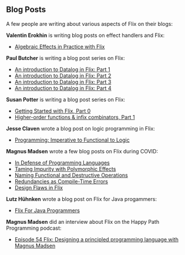 ## Blog Posts

A few people are writing about various aspects of Flix on their blogs:

__Valentin Erokhin__ is writing blog posts on effect handlers and Flix:

- [Algebraic Effects in Practice with Flix](https://www.relax.software/blog/flix-effects-intro/)

__Paul Butcher__ is writing a blog post series on Flix:

- [An introduction to Datalog in Flix: Part 1](https://paulbutcher.com/datalog1.html)
- [An introduction to Datalog in Flix: Part 2](https://paulbutcher.com/datalog2.html)
- [An introduction to Datalog in Flix: Part 3](https://paulbutcher.com/datalog3.html)
- [An introduction to Datalog in Flix: Part 4](https://paulbutcher.com/datalog4.html)

__Susan Potter__ is writing a blog post series on Flix:

- [Getting Started with Flix, Part 0](https://www.susanpotter.net/software/getting-started-with-flix-part-0/)
- [Higher-order functions & infix combinators, Part 1](https://www.susanpotter.net/software/flix-series-part-1-higher-order-functions-infix-combinators/)

__Jesse Claven__ wrote a blog post on logic programming in Flix:

- [Programming: Imperative to Functional to Logic](https://j-e-s-s-e.com/notes/programming-imperative-to-functional-to-logic)

__Magnus Madsen__ wrote a few blog posts on Flix during COVID:

- [In Defense of Programming Languages](https://blog.flix.dev/blog/in-defense-of-programming-languages/)
- [Taming Impurity with Polymorphic Effects](https://blog.flix.dev/blog/taming-impurity-with-polymorphic-effects/)
- [Naming Functional and Destructive Operations](https://blog.flix.dev/blog/naming-functional-and-destructive-operations/)
- [Redundancies as Compile-Time Errors](https://blog.flix.dev/blog/redundancies-as-compile-time-errors/)
- [Design Flaws in Flix](https://blog.flix.dev/blog/design-flaws-in-flix/)

__Lutz Hühnken__ wrote a blog post on Flix for Java progammers:

- [Flix For Java Programmers](https://www.reactivesystems.eu/2022/06/24/flix-for-java-programmers.html)

__Magnus Madsen__ did an interview about Flix on the Happy Path Programming podcast:

- [Episode 54 Flix: Designing a principled programming language with Magnus Madsen](https://anchor.fm/happypathprogramming/episodes/54-Flix-Designing-a-principled-programming-language-with-Magnus-Madsen-e1dueb2)
